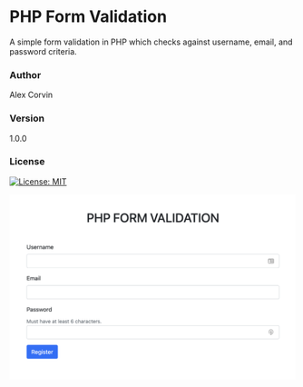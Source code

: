 # PHP Form Validation

A simple form validation in PHP which checks against username, email, and password criteria.

### Author
Alex Corvin

### Version 
1.0.0

### License
[![License: MIT](https://img.shields.io/badge/License-MIT-yellow.svg)](https://opensource.org/licenses/MIT)

![App image](php-form-validation.png)


